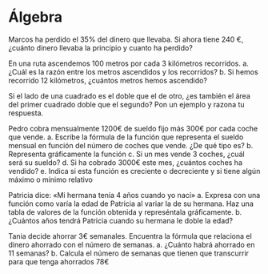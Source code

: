 # Álgebra

Marcos ha perdido el 35% del dinero que llevaba. Si ahora tiene 240 €, ¿cuánto dinero
llevaba la principio y cuanto ha perdido?


En una ruta ascendemos 100 metros por cada 3 kilómetros recorridos.
a. ¿Cuál es la razón entre los metros ascendidos y los recorridos?
b. Si hemos recorrido 12 kilómetros, ¿cuántos metros hemos ascendido?


Si el lado de una cuadrado es el doble que el de otro, ¿es también el área del primer cuadrado
doble que el segundo? Pon un ejemplo y razona tu respuesta.


Pedro cobra mensualmente 1200€ de sueldo fijo más 300€ por cada coche que vende.
a. Escribe la fórmula de la función que representa el sueldo mensual en función del 
	número de coches que vende. ¿De qué tipo es?
b. Representa gráficamente la función
c. Si un mes vende 3 coches, ¿cuál será su sueldo?
d. Si ha cobrado 3000€ este mes, ¿cuántos coches ha vendido?
e. Indica si esta función es creciente o decreciente y si tiene algún máximo o mínimo relativo


Patricia dice: «Mi hermana tenía 4 años cuando yo nací»
a. Expresa con una función como varía la edad de Patricia al variar la de su hermana. Haz
			una tabla de valores de la función obtenida y represéntala gráficamente.
b. ¿Cuántos años tendrá Patricia cuando su hermana le doble la edad?


Tania decide ahorrar 3€ semanales. Encuentra la fórmula que relaciona el dinero ahorrado 
con el número de semanas.
a. ¿Cuánto habrá ahorrado en 11 semanas?
b. Calcula el número de semanas que tienen que transcurrir para que tenga ahorrados 78€
